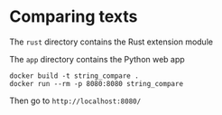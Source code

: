# Comparing texts

The `rust` directory contains the Rust extension module

The `app` directory contains the Python web app


```shell
docker build -t string_compare .
docker run --rm -p 8080:8080 string_compare
```

Then go to `http://localhost:8080/`
